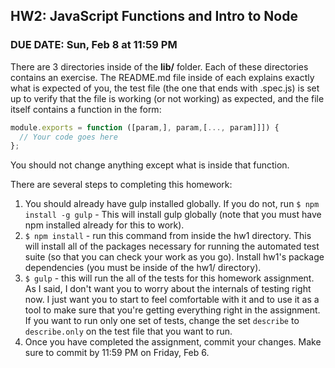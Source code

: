 ## HW2: JavaScript Functions and Intro to Node

### DUE DATE: Sun, Feb 8 at 11:59 PM

There are 3 directories inside of the **lib/** folder.  Each of these directories contains an exercise.  The README.md file inside of each explains exactly what is expected of you, the test file (the one that ends with .spec.js) is set up to verify that the file is working (or not working) as expected, and the file itself contains a function in the form:

```js
module.exports = function ([param,], param,[..., param]]]) {
  // Your code goes here
};
```

You should not change anything except what is inside that function.

There are several steps to completing this homework:

1. You should already have gulp installed globally.  If you do not, run `$ npm install -g gulp` - This will install gulp globally (note that you must have npm installed already for this to work).
2. `$ npm install` - run this command from inside the hw1 directory.  This will install all of the packages necessary for running the automated test suite (so that you can check your work as you go). Install hw1's package dependencies (you must be inside of the hw1/ directory).
8. `$ gulp` - this will run the all of the tests for this homework assignment.  As I said, I don't want you to worry about the internals of testing right now.  I just want you to start to feel comfortable with it and to use it as a tool to make sure that you're getting everything right in the assignment.  If you want to run only one set of tests, change the set `describe` to `describe.only` on the test file that you want to run.
9. Once you have completed the assignment, commit your changes.  Make sure to commit by 11:59 PM on Friday, Feb 6.
